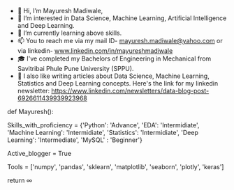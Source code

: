 - 👋 Hi, I’m Mayuresh Madiwale,
- 👀 I’m interested in Data Science, Machine Learning, Artificial Intelligence and Deep Learning.
- 🌱 I’m currently learning above skills.
- 📫 You to reach me via my mail ID- mayuresh.madiwale@yahoo.com or via linkedin- www.linkedin.com/in/mayureshmadiwale  
- 🎓 I've completed my Bachelors of Engineering in Mechanical from Savitribai Phule Pune University (SPPU). 
- 📰 I also like writing articles about Data Science, Machine Learning, Statistics and Deep Learning concepts. Here's the link for my linkedin newsletter: https://www.linkedin.com/newsletters/data-blog-post-6926611439939923968


def Mayuresh():

  Skills_with_proficiency = {'Python': 'Advance', 'EDA': 'Intermidiate', 'Machine Learning': 'Intermidiate', 'Statistics': 'Intermidiate', 'Deep Learning': 'Intermediate', 'MySQL' : 'Beginner'}
  
  Active_blogger = True
  
  Tools = ['numpy', 'pandas', 'sklearn', 'matplotlib', 'seaborn', 'plotly', 'keras']
  
  return ∞
